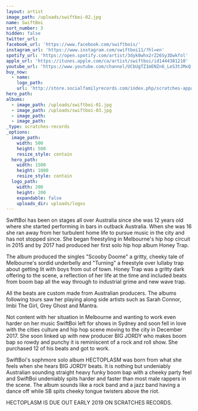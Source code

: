 ```yaml
---
layout: artist
image_path: /uploads/swiftboi-02.jpg
name: SwiftBoi
sort_number: 3
hidden: false
twitter_url:
facebook_url: 'https://www.facebook.com/swiftbois/'
instagram_url: 'https://www.instagram.com/swiftboi11/?hl=en'
spotify_url: 'https://open.spotify.com/artist/3dyk0whx2rZ26Sy3Dwkfol'
apple_url: 'https://itunes.apple.com/ca/artist/swiftboi/id1444381210'
youtube_url: 'https://www.youtube.com/channel/UCbUgTZ1mENZn6_LeS3tJMxQ'
buy_now:
  - name:
    logo_path:
    url: 'http://store.socialfamilyrecords.com/index.php/scratches-apparel.html'
hero_path:
albums:
  - image_path: /uploads/swiftboi-01.jpg
  - image_path: /uploads/swiftboi-03.jpg
  - image_path:
  - image_path:
_type: scratches-records
_options:
  image_path:
    width: 500
    height: 500
    resize_style: contain
  hero_path:
    width: 1500
    height: 1000
    resize_style: contain
  logo_path:
    width: 200
    height: 200
    expandable: false
    uploads_dir: uploads/logos
---
```


SwiftBoi has been on stages all over Australia since she was 12 years old where she started performing in bars in outback Australia. When she was 16 she ran away from her turbulent home life to pursue music in the city and has not stopped since. She began freestyling in Melbourne's hip hop circuit in 2015 and by 2017 had produced her first solo hip hop album Honey Trap.

The album produced the singles "Scooby Doome" a gritty, cheeky tale of Melbourne's sordid underbelly and "Turning" a freestyle over lullaby trap about getting lit with boys from out of town. Honey Trap was a gritty dark offering to the scene, a reflection of her life at the time and included beats from boom bap all the way through to industrial grime and new wave trap.

All the beats are custom made from Australian producers. The albums following tours saw her playing along side artists such as Sarah Connor, Imbi The Girl, Grey Ghost and Mantra.

Not content with her situation in Melbourne and wanting to work even harder on her music SwiftBoi left for shows in Sydney and soon fell in love with the cities culture and hip hop scene moving to the city in December 2017. She soon linked up with new producer BIG JORDY who makes boom bap so rowdy and punchy it is reminiscent of a rock and roll show. She purchased 12 of his beats and got to work.

SwiftBoi's sophmore solo album HECTOPLASM was born from what she feels when she hears BIG JORDY beats. It is nothing but undeniably Australian sounding straight heavy funky boom bap with a cheeky party feel and SwiftBoi undeniably spits harder and faster than most male rappers in the scene. The album sounds like a rock band and a jazz band having a dance off while SB spits cheeky tongue twisters above the riot.

HECTOPLASM IS DUE OUT EARLY 2019 ON SCRATCHES RECORDS.
